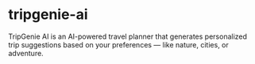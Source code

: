 # tripgenie-ai
TripGenie AI is an AI-powered travel planner that generates personalized trip suggestions based on your preferences — like nature, cities, or adventure.
